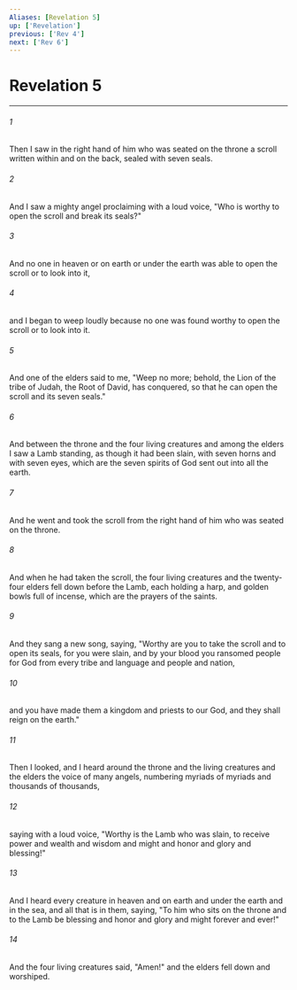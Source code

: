 ```yaml
---
Aliases: [Revelation 5]
up: ['Revelation']
previous: ['Rev 4']
next: ['Rev 6']
---
```

# Revelation 5
***



###### 1 
Then I saw in the right hand of him who was seated on the throne a scroll written within and on the back, sealed with seven seals. 

###### 2 
And I saw a mighty angel proclaiming with a loud voice, "Who is worthy to open the scroll and break its seals?" 

###### 3 
And no one in heaven or on earth or under the earth was able to open the scroll or to look into it, 

###### 4 
and I began to weep loudly because no one was found worthy to open the scroll or to look into it. 

###### 5 
And one of the elders said to me, "Weep no more; behold, the Lion of the tribe of Judah, the Root of David, has conquered, so that he can open the scroll and its seven seals." 

###### 6 
And between the throne and the four living creatures and among the elders I saw a Lamb standing, as though it had been slain, with seven horns and with seven eyes, which are the seven spirits of God sent out into all the earth. 

###### 7 
And he went and took the scroll from the right hand of him who was seated on the throne. 

###### 8 
And when he had taken the scroll, the four living creatures and the twenty-four elders fell down before the Lamb, each holding a harp, and golden bowls full of incense, which are the prayers of the saints. 

###### 9 
And they sang a new song, saying, "Worthy are you to take the scroll and to open its seals, for you were slain, and by your blood you ransomed people for God from every tribe and language and people and nation, 

###### 10 
and you have made them a kingdom and priests to our God, and they shall reign on the earth." 

###### 11 
Then I looked, and I heard around the throne and the living creatures and the elders the voice of many angels, numbering myriads of myriads and thousands of thousands, 

###### 12 
saying with a loud voice, "Worthy is the Lamb who was slain, to receive power and wealth and wisdom and might and honor and glory and blessing!" 

###### 13 
And I heard every creature in heaven and on earth and under the earth and in the sea, and all that is in them, saying, "To him who sits on the throne and to the Lamb be blessing and honor and glory and might forever and ever!" 

###### 14 
And the four living creatures said, "Amen!" and the elders fell down and worshiped.
